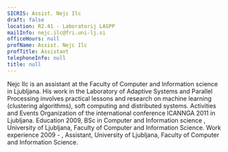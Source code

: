 ```yaml
---
SICRIS: Assist. Nejc Ilc
draft: false
location: R2.41 - Laboratorij LASPP
mailInfo: nejc.ilc@fri.uni-lj.si
officeHours: null
profName: Assist. Nejc Ilc
profTitle: Assistant
telephoneInfo: null
title: null
---
```



Nejc Ilc is an assistant at the Faculty of Computer and Information science in Ljubljana. His work in the Laboratory of Adaptive Systems and Parallel Processing involves practical lessons and research on machine learning (clustering algorithms), soft computing and distributed systems.
Activities and Events
Organization of the international conference ICANNGA 2011 in Ljubljana.
Education
2009, BSc in Computer and Information science , University of Ljubljana, Faculty of Computer and Information Science.
Work experience
2009 - , Assistant, University of Ljubljana, Faculty of Computer and Information Science.